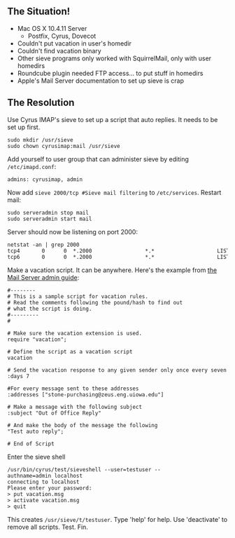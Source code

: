 The Situation!
--------------

*   Mac OS X 10.4.11 Server
    *   Postfix, Cyrus, Dovecot
*   Couldn't put vacation in user's homedir
*   Couldn't find vacation binary
*   Other sieve programs only worked with SquirrelMail, only with user
    homedirs
*   Roundcube plugin needed FTP access... to put stuff in homedirs
*   Apple's Mail Server documentation to set up sieve is crap

The Resolution
--------------

Use Cyrus IMAP's sieve to set up a script that auto replies. It needs to
be set up first.

    sudo mkdir /usr/sieve  
    sudo chown cyrusimap:mail /usr/sieve

Add yourself to user group that can administer sieve by editing
`/etc/imapd.conf`:

    admins: cyrusimap, admin

Now add `sieve 2000/tcp #Sieve mail filtering` to `/etc/services`.
Restart mail:

    sudo serveradmin stop mail  
    sudo serveradmin start mail

Server should now be listening on port 2000:

    netstat -an | grep 2000  
    tcp4       0      0  *.2000                 *.*                    LISTEN  
    tcp6       0      0  *.2000                 *.*                    LISTEN

Make a vacation script. It can be anywhere. Here's the example from [the
Mail Server admin
guide](http://manuals.info.apple.com/en/Mail_Service_v10.4.pdf):

    #--------  
    # This is a sample script for vacation rules.  
    # Read the comments following the pound/hash to find out  
    # what the script is doing.  
    #---------  
    #  
      
    # Make sure the vacation extension is used.  
    require "vacation";  
      
    # Define the script as a vacation script  
    vacation  
      
    # Send the vacation response to any given sender only once every seven days no matter how many messages are sent from him.  
    :days 7  
      
    #For every message sent to these addresses  
    :addresses ["stone-purchasing@zeus.eng.uiowa.edu"]  
      
    # Make a message with the following subject  
    :subject "Out of Office Reply"  
      
    # And make the body of the message the following  
    "Test auto reply";  
      
    # End of Script

Enter the sieve shell

    /usr/bin/cyrus/test/sieveshell --user=testuser --authname=admin localhost  
    connecting to localhost  
    Please enter your password:   
    > put vacation.msg  
    > activate vacation.msg   
    > quit

This creates `/usr/sieve/t/testuser`. Type 'help' for help. Use
'deactivate' to remove all scripts. Test. Fin.
